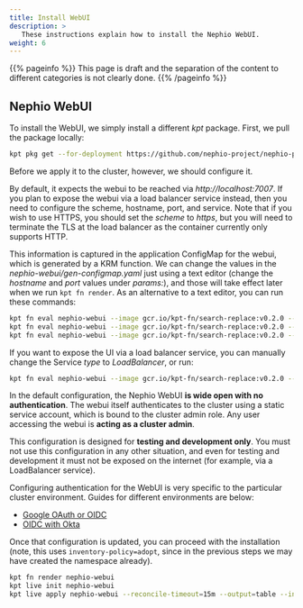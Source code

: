 ```yaml
---
title: Install WebUI
description: >
   These instructions explain how to install the Nephio WebUI.
weight: 6
---
```


{{% pageinfo %}}
This page is draft and the separation of the content to different categories is not clearly done. 
{{% /pageinfo %}}


## Nephio WebUI

To install the WebUI, we simply install a different *kpt* package. First, we pull the package locally:

```bash
kpt pkg get --for-deployment https://github.com/nephio-project/nephio-packages.git/nephio-webui@origin/v3.0.0
```

Before we apply it to the cluster, however, we should configure it.

By default, it expects the webui to be reached via *http://localhost:7007*. If you plan to expose the webui via a load
balancer service instead, then you need to configure the scheme, hostname, port, and service. Note that if you wish to
use HTTPS, you should set the *scheme* to *https*, but you will need to terminate the TLS at the load balancer as the
container currently only supports HTTP.

This information is captured in the application ConfigMap for the webui, which is generated by a KRM function. We can
change the values in the *nephio-webui/gen-configmap.yaml* just using a text editor (change the *hostname* and *port* values
under *params:*), and those will take effect later when we run `kpt fn render`. As an alternative to a text editor, you
can run these commands:

```bash
kpt fn eval nephio-webui --image gcr.io/kpt-fn/search-replace:v0.2.0 --match-kind GenConfigMap -- 'by-path=params.scheme' 'put-value=SCHEME'
kpt fn eval nephio-webui --image gcr.io/kpt-fn/search-replace:v0.2.0 --match-kind GenConfigMap -- 'by-path=params.hostname' 'put-value=HOSTNAME'
kpt fn eval nephio-webui --image gcr.io/kpt-fn/search-replace:v0.2.0 --match-kind GenConfigMap -- 'by-path=params.port' 'put-value=PORT'
```

If you want to expose the UI via a load balancer service, you can manually change the Service *type* to *LoadBalancer*,
or run:

```bash
kpt fn eval nephio-webui --image gcr.io/kpt-fn/search-replace:v0.2.0 --match-kind Service -- 'by-path=spec.type' 'put-value=LoadBalancer'
```

In the default configuration, the Nephio WebUI **is wide open with no authentication**. The webui itself authenticates to
the cluster using a static service account, which is bound to the cluster admin role. Any user accessing the webui is
**acting as a cluster admin**.

This configuration is designed for **testing and development only**. You must not use this configuration in any other
situation, and even for testing and development it must not be exposed on the internet (for example, via a LoadBalancer
service).

Configuring authentication for the WebUI is very specific to the particular cluster environment. Guides for different
environments are below:

- [Google OAuth or OIDC](/content/en/docs/guides/install-guides/webui-auth-gcp.md)
- [OIDC with Okta](/content/en/docs/guides/install-guides/webui-auth-okta.md)

Once that configuration is updated, you can proceed with the installation (note, this uses `inventory-policy=adopt`,
since in the previous steps we may have created the namespace already).

```bash
kpt fn render nephio-webui
kpt live init nephio-webui
kpt live apply nephio-webui --reconcile-timeout=15m --output=table --inventory-policy=adopt
```
